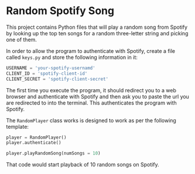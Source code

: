 # Random Spotify Song

This project contains Python files that will play a random song from Spotify by looking up the top ten songs for a random three-letter string and picking one of them.

In order to allow the program to authenticate with Spotify, create a file called `keys.py` and store the following information in it:

```Python
USERNAME = 'your-spotify-usernamd'
CLIENT_ID = 'spotify-client-id'
CLIENT_SECRET = 'spotify-client-secret'
```

The first time you execute the program, it should redirect you to a web browser and authenticate with Spotify and then ask you to paste the url you are redirected to into the terminal. This authenticates the program with Spotify.

The `RandomPlayer` class works is designed to work as per the following template:

```Python
player = RandomPlayer()
player.authenticate()

player.playRandomSong(numSongs = 10)
```

That code would start playback of 10 random songs on Spotify.